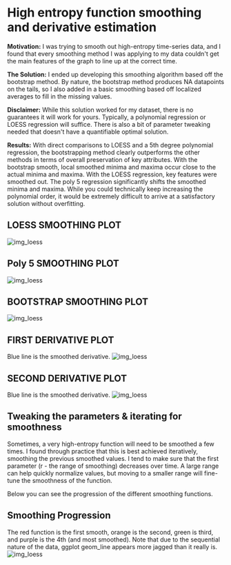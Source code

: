 # High entropy function smoothing and derivative estimation

**Motivation:** I was trying to smooth out high-entropy time-series data, and I found that every smoothing method I was applying to my data couldn't get the main features of the graph to line up at the correct time.

**The Solution:** I ended up developing this smoothing algorithm based off the bootstrap method. By nature, the bootstrap method produces NA datapoints on the tails, so I also added in a basic smoothing based off localized averages to fill in the missing values.

**Disclaimer:** While this solution worked for my dataset, there is no guarantees it will work for yours. Typically, a polynomial regression or LOESS regression will suffice. There is also a bit of parameter tweaking needed that doesn't have a quantifiable optimal solution.

**Results:** With direct comparisons to LOESS and a 5th degree polynomial regression, the bootstrapping method clearly outperforms the other methods in terms of overall preservation of key attributes. With the bootstrap smooth, local smoothed minima and maxima occur close to the actual minima and maxima. With the LOESS regression, key features were smoothed out. The poly 5 regression significantly shifts the smoothed minima and maxima. While you could technically keep increasing the polynomial order, it would be extremely difficult to arrive at a satisfactory solution without overfitting.

## LOESS SMOOTHING PLOT
![img_loess](https://github.com/nbonnie/High-entropy-function-smoothing-and-derivative-estimation/blob/main/plots/loess.png?raw=true)

## Poly 5 SMOOTHING PLOT
![img_loess](https://github.com/nbonnie/High-entropy-function-smoothing-and-derivative-estimation/blob/main/plots/poly.png?raw=true)

## BOOTSTRAP SMOOTHING PLOT
![img_loess](https://github.com/nbonnie/High-entropy-function-smoothing-and-derivative-estimation/blob/main/plots/boot.png?raw=true)

## FIRST DERIVATIVE PLOT
Blue line is the smoothed derivative.
![img_loess](https://github.com/nbonnie/High-entropy-function-smoothing-and-derivative-estimation/blob/main/plots/dx.png?raw=true)

## SECOND DERIVATIVE PLOT
Blue line is the smoothed derivative.
![img_loess](https://github.com/nbonnie/High-entropy-function-smoothing-and-derivative-estimation/blob/main/plots/d2x.png?raw=true)

## Tweaking the parameters & iterating for smoothness
Sometimes, a very high-entropy function will need to be smoothed a few times. I found through practice that this is best achieved iteratively, smoothing the previous smoothed values. I tend to make sure that the first parameter (r - the range of smoothing) decreases over time. A large range can help quickly normalize values, but moving to a smaller range will fine-tune the smoothness of the function.

Below you can see the progression of the different smoothing functions.

## Smoothing Progression
The red function is the first smooth, orange is the second, green is third, and purple is the 4th (and most smoothed). Note that due to the sequential nature of the data, ggplot geom_line appears more jagged than it really is.
![img_loess](https://github.com/nbonnie/High-entropy-function-smoothing-and-derivative-estimation/blob/main/plots/boot_progression.png?raw=true)


